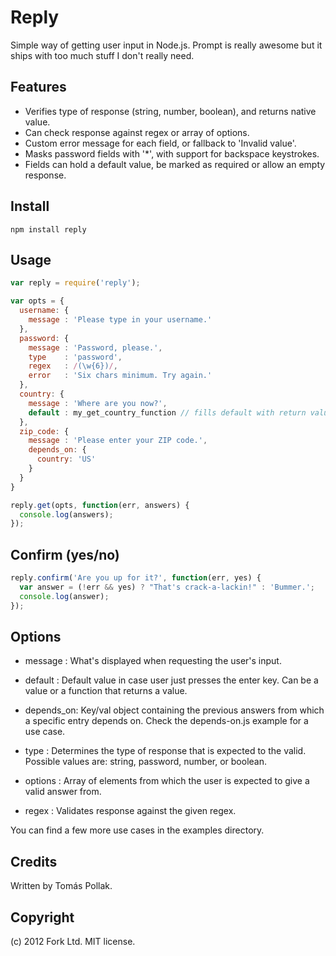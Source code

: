 Reply
=====

Simple way of getting user input in Node.js. Prompt is really awesome but it ships
with too much stuff I don't really need.

Features
--------

 - Verifies type of response (string, number, boolean), and returns native value.
 - Can check response against regex or array of options.
 - Custom error message for each field, or fallback to 'Invalid value'.
 - Masks password fields with '*', with support for backspace keystrokes.
 - Fields can hold a default value, be marked as required or allow an empty response.

Install
-------

    npm install reply

Usage
-----

``` js
var reply = require('reply');

var opts = {
  username: {
    message : 'Please type in your username.'
  },
  password: {
    message : 'Password, please.',
    type    : 'password',
    regex   : /(\w{6})/,
    error   : 'Six chars minimum. Try again.'
  },
  country: {
    message : 'Where are you now?',
    default : my_get_country_function // fills default with return value
  },
  zip_code: {
    message : 'Please enter your ZIP code.',
    depends_on: {
      country: 'US'
    }
  }
}

reply.get(opts, function(err, answers) {
  console.log(answers);
});
```

Confirm (yes/no)
----------------

``` js
reply.confirm('Are you up for it?', function(err, yes) {
  var answer = (!err && yes) ? "That's crack-a-lackin!" : 'Bummer.';
  console.log(answer);
});
```

Options
-------

 - message : What's displayed when requesting the user's input.
 - default : Default value in case user just presses the enter key. Can be a value or a function that returns a value.
 - depends_on: Key/val object containing the previous answers from which a specific entry depends on. Check the depends-on.js example for a use case.

 - type    : Determines the type of response that is expected to the valid. Possible values are: string, password, number, or boolean.
 - options : Array of elements from which the user is expected to give a valid answer from.
 - regex   : Validates response against the given regex.

You can find a few more use cases in the examples directory.

Credits
-------
Written by Tomás Pollak.

Copyright
-------
(c) 2012 Fork Ltd. MIT license.
